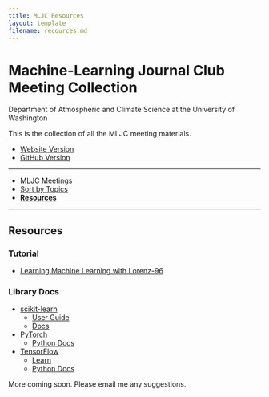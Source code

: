 ```yaml
---
title: MLJC Resources
layout: template
filename: recources.md
---
```

# Machine-Learning Journal Club Meeting Collection

Department of Atmospheric and Climate Science at the University of Washington

This is the collection of all the MLJC meeting materials.

- [Website Version](<https://nightingale-lzh.github.io/UW-Atmos-MLJC/>)
- [GitHub Version](<https://github.com/Nightingale-LZH/UW-Atmos-MLJC>)
  
***

- [MLJC Meetings](<readme.md>)
- [Sort by Topics](<sort_by_topics.md>)
- [**Resources**](<recources.md>)

***

## Resources

### Tutorial

- [Learning Machine Learning with Lorenz-96](<https://m2lines.github.io/L96_demo/intro.html#>)

### Library Docs

- [scikit-learn](<https://scikit-learn.org/stable/index.html>)
  - [User Guide](<https://scikit-learn.org/stable/user_guide.html>)
  - [Docs](<https://scikit-learn.org/stable/api/index.html>)
- [PyTorch](<https://pytorch.org>)
  - [Python Docs](<https://docs.pytorch.org/docs/stable/pytorch-api.html>)
- [TensorFlow](<https://www.tensorflow.org>)
  - [Learn](<https://www.tensorflow.org/learn>)
  - [Python Docs](<https://www.tensorflow.org/api_docs/python/tf>)

More coming soon. Please email me any suggestions.
